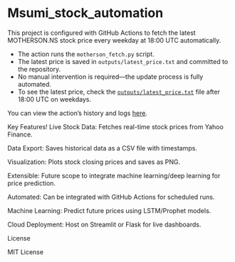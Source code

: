 # Msumi_stock_automation
This project is configured with GitHub Actions to fetch the latest MOTHERSON.NS stock price every weekday at 18:00 UTC automatically.  
- The action runs the `motherson_fetch.py` script.
- The latest price is saved in `outputs/latest_price.txt` and committed to the repository.
- No manual intervention is required—the update process is fully automated.
- To see the latest price, check the [`outputs/latest_price.txt`](outputs/latest_price.txt) file after 18:00 UTC on weekdays.

You can view the action’s history and logs [here](https://github.com/akkamble90/Msumi_stock_automation/actions).

Key Features!
Live Stock Data: Fetches real-time stock prices from Yahoo Finance.

Data Export: Saves historical data as a CSV file with timestamps.

Visualization: Plots stock closing prices and saves as PNG.

Extensible: Future scope to integrate machine learning/deep learning for price prediction.

Automated: Can be integrated with GitHub Actions for scheduled runs.

Machine Learning: Predict future prices using LSTM/Prophet models.

Cloud Deployment: Host on Streamlit or Flask for live dashboards.


License

MIT License
